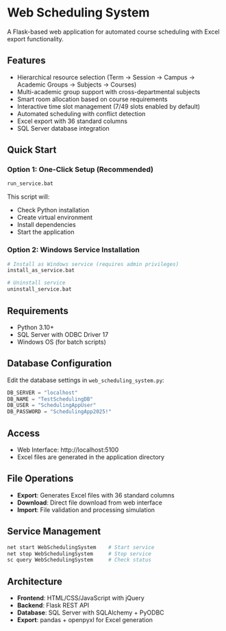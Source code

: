 # Web Scheduling System

A Flask-based web application for automated course scheduling with Excel export functionality.

## Features

- Hierarchical resource selection (Term → Session → Campus → Academic Groups → Subjects → Courses)
- Multi-academic group support with cross-departmental subjects
- Smart room allocation based on course requirements
- Interactive time slot management (7/49 slots enabled by default)
- Automated scheduling with conflict detection
- Excel export with 36 standard columns
- SQL Server database integration

## Quick Start

### Option 1: One-Click Setup (Recommended)
```bash
run_service.bat
```
This script will:
- Check Python installation
- Create virtual environment
- Install dependencies
- Start the application

### Option 2: Windows Service Installation
```bash
# Install as Windows service (requires admin privileges)
install_as_service.bat

# Uninstall service
uninstall_service.bat
```

## Requirements

- Python 3.10+
- SQL Server with ODBC Driver 17
- Windows OS (for batch scripts)

## Database Configuration

Edit the database settings in `web_scheduling_system.py`:
```python
DB_SERVER = "localhost"
DB_NAME = "TestSchedulingDB" 
DB_USER = "SchedulingAppUser"
DB_PASSWORD = "SchedulingApp2025!"
```

## Access

- Web Interface: http://localhost:5100
- Excel files are generated in the application directory

## File Operations

- **Export**: Generates Excel files with 36 standard columns
- **Download**: Direct file download from web interface
- **Import**: File validation and processing simulation

## Service Management

```bash
net start WebSchedulingSystem    # Start service
net stop WebSchedulingSystem     # Stop service
sc query WebSchedulingSystem     # Check status
```

## Architecture

- **Frontend**: HTML/CSS/JavaScript with jQuery
- **Backend**: Flask REST API
- **Database**: SQL Server with SQLAlchemy + PyODBC
- **Export**: pandas + openpyxl for Excel generation 